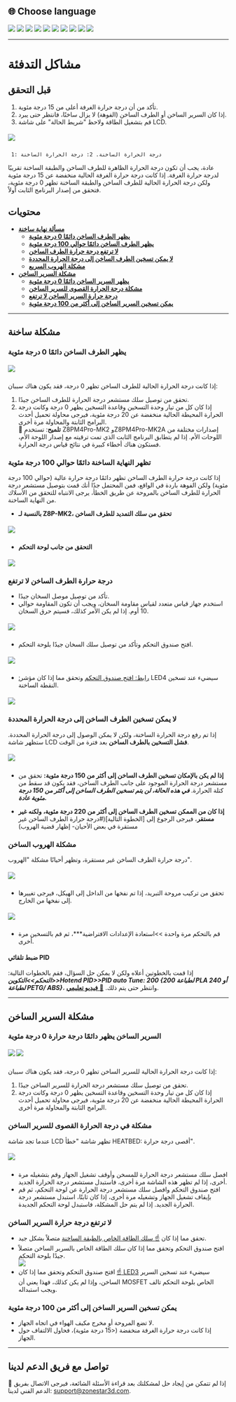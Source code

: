 ## <a id="choose-language">:globe_with_meridians: Choose language</a>
[![](../lanpic/EN.png)](https://github.com/ZONESTAR3D/Z8P/blob/main/Z8P_FAQ/Issue_heating/readme.md)
[![](../lanpic/ES.png)](https://github.com/ZONESTAR3D/Z8P/blob/main/Z8P_FAQ/Issue_heating/readme-es.md)
[![](../lanpic/PT.png)](https://github.com/ZONESTAR3D/Z8P/blob/main/Z8P_FAQ/Issue_heating/readme-pt.md)
[![](../lanpic/FR.png)](https://github.com/ZONESTAR3D/Z8P/blob/main/Z8P_FAQ/Issue_heating/readme-fr.md)
[![](../lanpic/DE.png)](https://github.com/ZONESTAR3D/Z8P/blob/main/Z8P_FAQ/Issue_heating/readme-de.md)
[![](../lanpic/IT.png)](https://github.com/ZONESTAR3D/Z8P/blob/main/Z8P_FAQ/Issue_heating/readme-it.md)
[![](../lanpic/RU.png)](https://github.com/ZONESTAR3D/Z8P/blob/main/Z8P_FAQ/Issue_heating/readme-ru.md)
[![](../lanpic/JP.png)](https://github.com/ZONESTAR3D/Z8P/blob/main/Z8P_FAQ/Issue_heating/readme-jp.md)
[![](../lanpic/KR.png)](https://github.com/ZONESTAR3D/Z8P/blob/main/Z8P_FAQ/Issue_heating/readme-kr.md)
[![](../lanpic/SA.png)](https://github.com/ZONESTAR3D/Z8P/blob/main/Z8P_FAQ/Issue_heating/readme-ar.md)

-----
# مشاكل التدفئة
## قبل التحقق
1. تأكد من أن درجة حرارة الغرفة أعلى من 15 درجة مئوية.
2. إذا كان السرير الساخن أو الطرف الساخن (الفوهة) لا يزال ساخنًا، فانتظر حتى يبرد.
3. قم بتشغيل الطاقة ولاحظ "شريط الحالة" على شاشة LCD.
##### ![](./LCD_screen.jpg)
>
     1: درجة الحرارة الساخنة. 2: درجة الحرارة الساخنة
عادة، يجب أن تكون درجة الحرارة الظاهرة للطرف الساخن والطبقة الساخنة تقريبًا لدرجة حرارة الغرفة.
إذا كانت درجة حرارة الغرفة الحالية منخفضة عن 15 درجة مئوية ولكن درجة الحرارة الحالية للطرف الساخن والطبقة الساخنة تظهر 0 درجة مئوية، فتحقق من إصدار البرنامج الثابت أولاً.

## محتويات
- **[مسألة نهاية ساخنة](#a)**
   - **[يظهر الطرف الساخن دائمًا 0 درجة مئوية](#a1)**
   - **[يظهر الطرف الساخن دائمًا حوالي 100 درجة مئوية](#a2)**
   - **[لا ترتفع درجة حرارة الطرف الساخن](#a3)**
   - **[لا يمكن تسخين الطرف الساخن إلى درجة الحرارة المحددة](#14)**
   - **[مشكلة الهروب السريع](#a5)**
- **[مشكلة السرير الساخن](#ب)**
   - **[يظهر السرير الساخن دائمًا 0 درجة مئوية](#b1)**
   - **[مشكلة درجة الحرارة القصوى للسرير الساخن](#b2)**
   - **[درجة حرارة السرير الساخن لا ترتفع](#b3)**
   - **[يمكن تسخين السرير الساخن إلى أكثر من 100 درجة مئوية](#b4)**

-----
## <a id="a">مشكلة ساخنة</a>
### <a id="a1">يظهر الطرف الساخن دائمًا 0 درجة مئوية</a>
##### ![](hotend_min_temperature.jpg)
إذا كانت درجة الحرارة الحالية للطرف الساخن تظهر 0 درجة، فقد يكون هناك سببان:
1. تحقق من توصيل سلك مستشعر درجة الحرارة للطرف الساخن جيدًا.
2. إذا كان كل من تيار وحدة التسخين وقاعدة التسخين يظهر 0 درجة وكانت درجة الحرارة المحيطة الحالية منخفضة عن 20 درجة مئوية، فيرجى محاولة تحميل أحدث البرامج الثابتة والمحاولة مرة أخرى.     
:pushpin: **تلميح**: تستخدم Z8PM4Pro-MK2 وZ8PM4Pro-MK2A إصدارات مختلفة من اللوحات الأم. إذا لم يتطابق البرنامج الثابت الذي تمت ترقيته مع إصدار اللوحة الأم، فستكون هناك أخطاء كبيرة في نتائج قياس درجة الحرارة.

### <a id="a2">تظهر النهاية الساخنة دائمًا حوالي 100 درجة مئوية </a>
إذا كانت درجة حرارة الطرف الساخن تظهر دائمًا درجة حرارة عالية (حوالي 100 درجة مئوية) ولكن الفوهة باردة في الواقع، فمن المحتمل جدًا أنك قمت بتوصيل مستشعر درجة الحرارة للطرف الساخن بالمروحة عن طريق الخطأ، يرجى الانتباه للتحقق من الأسلاك من النهاية الساخنة.
- **بالنسبة لـ Z8P-MK2، تحقق من سلك التمديد للطرف الساخن**
##### ![](./Hotend_wiring.jpg)
- **التحقق من جانب لوحة التحكم**
##### ![](../pic/Z8P_wiring.png)

### <a id="a3">درجة حرارة الطرف الساخن لا ترتفع </a>
- تأكد من توصيل موصل السخان جيدًا.
- استخدم جهاز قياس متعدد لقياس مقاومة السخان، ويجب أن تكون المقاومة حوالي 10 أوم. إذا لم يكن الأمر كذلك، فسيتم حرق السخان.
##### ![](./measure.jpg)
- افتح صندوق التحكم وتأكد من توصيل سلك السخان جيدًا بلوحة التحكم.
##### ![](./WireOfheater.jpg)
- [:رابط: افتح صندوق التحكم](../How_to_open_the_control_box.jpg) وتحقق مما إذا كان مؤشر LED4 سيضيء عند تسخين النقطة الساخنة.
##### <a id="led"></a> ![](LEDs.jpg) 

### <a id="a4">لا يمكن تسخين الطرف الساخن إلى درجة الحرارة المحددة </a>
إذا تم رفع درجة الحرارة الساخنة، ولكن لا يمكن الوصول إلى درجة الحرارة المحددة. ستظهر شاشة LCD **فشل التسخين بالطرف الساخن** بعد فترة من الوقت.
##### ![](./hotend_heating_fail.jpg)
- **إذا لم يكن بالإمكان تسخين الطرف الساخن إلى أكثر من 150 درجة مئوية:** تحقق من مستشعر درجة الحرارة الموجود على جانب الطرف الساخن، فقد يكون قد سقط من كتلة الحرارة. ***في هذه الحالة، لن يتم تسخين الطرف الساخن إلى أكثر من 150 درجة مئوية عادة.***
<!-- ![](sensorhotenddrop.jpg) -->
- **إذا كان من الممكن تسخين الطرف الساخن إلى أكثر من 220 درجة مئوية، ولكنه غير مستقر**، فيرجى الرجوع إلى [الخطوة التالية](#درجة حرارة الطرف الساخن غير مستقرة في بعض الأحيان- إظهار قضية الهروب)
### <a id="a5">مشكلة الهروب الساخن </a>
درجة حرارة الطرف الساخن غير مستقرة، وتظهر أحيانًا مشكلة "الهروب".
##### ![](./runaway.jpg)
   - تحقق من تركيب مروحة التبريد، إذا تم نفخها من الداخل إلى الهيكل، فيرجى تغييرها إلى نفخها من الخارج.
##### ![](./coolingfan.jpg)
   - قم بالتحكم مرة واحدة >>استعادة الإعدادات الافتراضية***، ثم قم بالتسخين مرة أخرى.
#### ضبط تلقائي PID
إذا قمت بالخطوتين أعلاه ولكن لا يمكن حل السؤال، فقم بالخطوات التالية: ***التحكم>>التكوين>>Hotend PID>>PID auto Tune: 200 {200 لطباعة PLA أو 240 لطباعة PETG/ ABS}***، وانتظر حتى يتم ذلك. [:movie_camera: **فيديو تعليمي**](./PID_Auto_Tune.gif).

-----
## <a id="b">مشكلة السرير الساخن </a>
### <a id="b1">السرير الساخن يظهر دائمًا درجة حرارة 0 درجة مئوية </a>
##### ![](hotbed_min_temperature.jpg) ![](./Hotbed_wiring.jpg)
إذا كانت درجة الحرارة الحالية للسرير الساخن تظهر 0 درجة، فقد يكون هناك سببان:
1. تحقق من توصيل سلك مستشعر درجة الحرارة للسرير الساخن جيدًا.
2. إذا كان كل من تيار وحدة التسخين وقاعدة التسخين يظهر 0 درجة وكانت درجة الحرارة المحيطة الحالية منخفضة عن 20 درجة مئوية، فيرجى محاولة تحميل أحدث البرامج الثابتة والمحاولة مرة أخرى.

### <a id="b2">مشكلة في درجة الحرارة القصوى للسرير الساخن </a>
عندما تجد شاشة LCD تظهر شاشة "خطأ HEATBED: أقصى درجة حرارة".
##### ![](./hotbed_max_temperature.jpg)
- افصل سلك مستشعر درجة الحرارة للمسخن وأوقف تشغيل الجهاز وقم بتشغيله مرة أخرى، إذا لم تظهر هذه الشاشة مرة أخرى، فاستبدل مستشعر درجة الحرارة الجديد.
- افتح صندوق التحكم وافصل سلك مستشعر درجة الحرارة عن لوحة التحكم، ثم قم بإيقاف تشغيل الجهاز وتشغيله مرة أخرى، إذا كان ثابتًا، استبدل مستشعر درجة الحرارة الجديد. إذا لم يتم حل المشكلة، فاستبدل لوحة التحكم الجديدة.

### <a id="b3">لا ترتفع درجة حرارة السرير الساخن </a>
- تحقق مما إذا كان [:point_up: سلك الطاقة الخاص بالطبقة الساخنة](#b1) متصلاً بشكل جيد.
- افتح صندوق التحكم وتحقق مما إذا كان سلك الطاقة الخاص بالسرير الساخن متصلاً جيدًا بلوحة التحكم.    
![](./heatbed_power.jpg)
- افتح صندوق التحكم وتحقق مما إذا كان [:point_up: LED3](#led) سيضيء عند تسخين السرير الساخن، وإذا لم يكن كذلك، فهذا يعني أن MOSFET الخاص بلوحة التحكم تالف ويجب استبداله.

### <a id="b4">يمكن تسخين السرير الساخن إلى أكثر من 100 درجة مئوية </a>
- لا تضع المروحة أو مخرج مكيف الهواء في اتجاه الجهاز.
- إذا كانت درجة حرارة الغرفة منخفضة (<15 درجة مئوية)، فحاول الالتفاف حول الجهاز.

--------
## تواصل مع فريق الدعم لدينا
:email: إذا لم تتمكن من إيجاد حل لمشكلتك بعد قراءة الأسئلة الشائعة، فيرجى الاتصال بفريق الدعم الفني لدينا: support@zonestar3d.com.